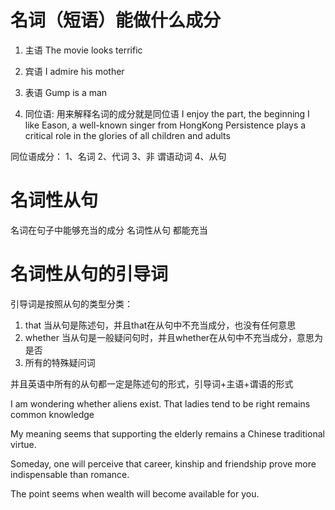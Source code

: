 # 名词（短语）能做什么成分

1. 主语
The movie looks terrific

2. 宾语
I admire his mother

3. 表语
Gump is a man

4. 同位语: 用来解释名词的成分就是同位语
I enjoy the part, the beginning 
I like Eason, a well-known singer from HongKong
Persistence plays a critical role in the glories of all
children and adults

同位语成分：
1、名词
2、代词
3、非 谓语动词
4、从句


# 名词性从句
名词在句子中能够充当的成分 名词性从句 都能充当


# 名词性从句的引导词
引导词是按照从句的类型分类：
1. that 当从句是陈述句，并且that在从句中不充当成分，也没有任何意思
2. whether 当从句是一般疑问句时，并且whether在从句中不充当成分，意思为是否
3. 所有的特殊疑问词

并且英语中所有的从句都一定是陈述句的形式，引导词+主语+谓语的形式

I am wondering whether aliens exist.
That ladies tend to be right remains common knowledge

My meaning seems that supporting the elderly remains a Chinese traditional virtue.

Someday, one will perceive that career, kinship and friendship prove more indispensable than romance.

The point seems when wealth will become available for you.



